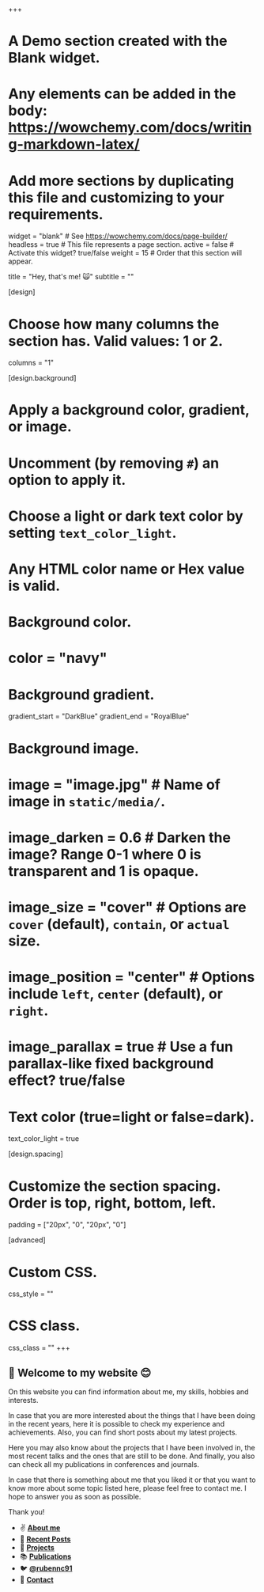 +++
# A Demo section created with the Blank widget.
# Any elements can be added in the body: https://wowchemy.com/docs/writing-markdown-latex/
# Add more sections by duplicating this file and customizing to your requirements.

widget = "blank"  # See https://wowchemy.com/docs/page-builder/
headless = true  # This file represents a page section.
active = false  # Activate this widget? true/false
weight = 15  # Order that this section will appear.

title = "Hey, that's me! :scream_cat:"
subtitle = ""

[design]
  # Choose how many columns the section has. Valid values: 1 or 2.
  columns = "1"

[design.background]
  # Apply a background color, gradient, or image.
  #   Uncomment (by removing `#`) an option to apply it.
  #   Choose a light or dark text color by setting `text_color_light`.
  #   Any HTML color name or Hex value is valid.

  # Background color.
  # color = "navy"
  
  # Background gradient.
  gradient_start = "DarkBlue"
  gradient_end = "RoyalBlue"
  
  # Background image.
  # image = "image.jpg"  # Name of image in `static/media/`.
  # image_darken = 0.6  # Darken the image? Range 0-1 where 0 is transparent and 1 is opaque.
  # image_size = "cover"  #  Options are `cover` (default), `contain`, or `actual` size.
  # image_position = "center"  # Options include `left`, `center` (default), or `right`.
  # image_parallax = true  # Use a fun parallax-like fixed background effect? true/false
  
  # Text color (true=light or false=dark).
  text_color_light = true

[design.spacing]
  # Customize the section spacing. Order is top, right, bottom, left.
  padding = ["20px", "0", "20px", "0"]

[advanced]
 # Custom CSS. 
 css_style = ""
 
 # CSS class.
 css_class = ""
+++

## :wave: Welcome to my website :blush:

On this website you can find information about me, my skills, hobbies and interests. 

In case that you are more interested about the things that I have been doing in the recent years, here it is possible to check my experience and achievements. Also, you can find short posts about my latest projects.

Here you may also know about the projects that I have been involved in, the most recent talks and the ones that are still to be done. And finally, you also can check all my publications in conferences and journals.

In case that there is something about me that you liked it or that you want to know more about some topic listed here, please feel free to contact me. I hope to answer you as soon as possible. 

Thank you!

- :v: [**About me**](/#about)
- :scroll: [**Recent Posts**](/#posts)
- :rocket: [**Projects**](/#projects)
- :books: [**Publications**](/#featured)
- :bird: [**@rubennc91**](https://twitter.com/rubennc91)
- :postal_horn: [**Contact**](/#contact)

